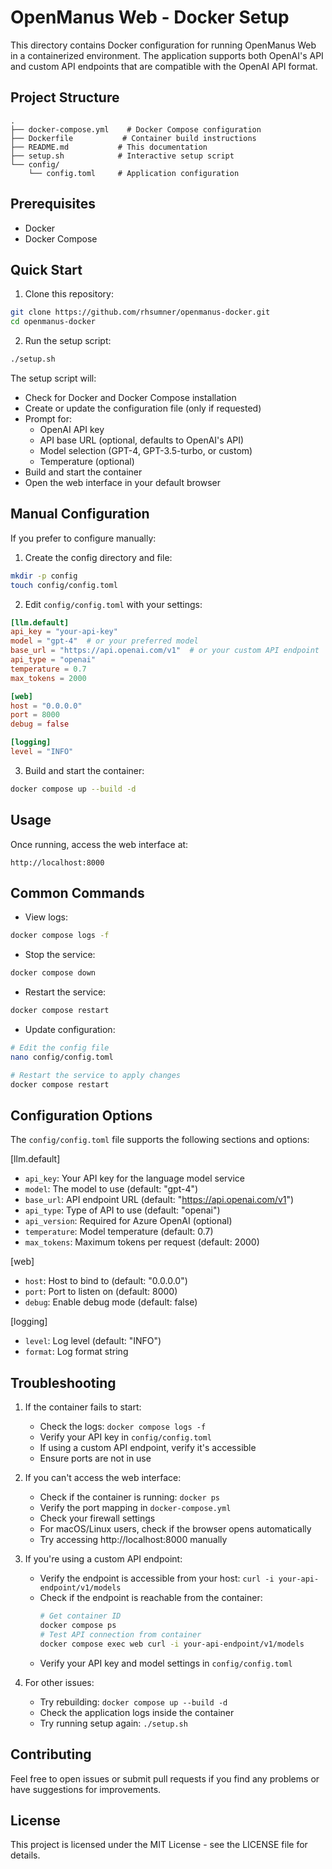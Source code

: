 # OpenManus Web - Docker Setup

This directory contains Docker configuration for running OpenManus Web in a containerized environment. The application supports both OpenAI's API and custom API endpoints that are compatible with the OpenAI API format.

## Project Structure

```
.
├── docker-compose.yml    # Docker Compose configuration
├── Dockerfile           # Container build instructions
├── README.md           # This documentation
├── setup.sh            # Interactive setup script
└── config/
    └── config.toml     # Application configuration
```

## Prerequisites

- Docker
- Docker Compose

## Quick Start

1. Clone this repository:
```bash
git clone https://github.com/rhsumner/openmanus-docker.git
cd openmanus-docker
```

2. Run the setup script:
```bash
./setup.sh
```

The setup script will:
- Check for Docker and Docker Compose installation
- Create or update the configuration file (only if requested)
- Prompt for:
  - OpenAI API key
  - API base URL (optional, defaults to OpenAI's API)
  - Model selection (GPT-4, GPT-3.5-turbo, or custom)
  - Temperature (optional)
- Build and start the container
- Open the web interface in your default browser

## Manual Configuration

If you prefer to configure manually:

1. Create the config directory and file:
```bash
mkdir -p config
touch config/config.toml
```

2. Edit `config/config.toml` with your settings:
```toml
[llm.default]
api_key = "your-api-key"
model = "gpt-4"  # or your preferred model
base_url = "https://api.openai.com/v1"  # or your custom API endpoint
api_type = "openai"
temperature = 0.7
max_tokens = 2000

[web]
host = "0.0.0.0"
port = 8000
debug = false

[logging]
level = "INFO"
```

3. Build and start the container:
```bash
docker compose up --build -d
```

## Usage

Once running, access the web interface at:
```
http://localhost:8000
```

## Common Commands

- View logs:
```bash
docker compose logs -f
```

- Stop the service:
```bash
docker compose down
```

- Restart the service:
```bash
docker compose restart
```

- Update configuration:
```bash
# Edit the config file
nano config/config.toml

# Restart the service to apply changes
docker compose restart
```

## Configuration Options

The `config/config.toml` file supports the following sections and options:

[llm.default]
- `api_key`: Your API key for the language model service
- `model`: The model to use (default: "gpt-4")
- `base_url`: API endpoint URL (default: "https://api.openai.com/v1")
- `api_type`: Type of API to use (default: "openai")
- `api_version`: Required for Azure OpenAI (optional)
- `temperature`: Model temperature (default: 0.7)
- `max_tokens`: Maximum tokens per request (default: 2000)

[web]
- `host`: Host to bind to (default: "0.0.0.0")
- `port`: Port to listen on (default: 8000)
- `debug`: Enable debug mode (default: false)

[logging]
- `level`: Log level (default: "INFO")
- `format`: Log format string

## Troubleshooting

1. If the container fails to start:
   - Check the logs: `docker compose logs -f`
   - Verify your API key in `config/config.toml`
   - If using a custom API endpoint, verify it's accessible
   - Ensure ports are not in use

2. If you can't access the web interface:
   - Check if the container is running: `docker ps`
   - Verify the port mapping in `docker-compose.yml`
   - Check your firewall settings
   - For macOS/Linux users, check if the browser opens automatically
   - Try accessing http://localhost:8000 manually

3. If you're using a custom API endpoint:
   - Verify the endpoint is accessible from your host: `curl -i your-api-endpoint/v1/models`
   - Check if the endpoint is reachable from the container:
     ```bash
     # Get container ID
     docker compose ps
     # Test API connection from container
     docker compose exec web curl -i your-api-endpoint/v1/models
     ```
   - Verify your API key and model settings in `config/config.toml`

4. For other issues:
   - Try rebuilding: `docker compose up --build -d`
   - Check the application logs inside the container
   - Try running setup again: `./setup.sh`

## Contributing

Feel free to open issues or submit pull requests if you find any problems or have suggestions for improvements.

## License

This project is licensed under the MIT License - see the LICENSE file for details.

